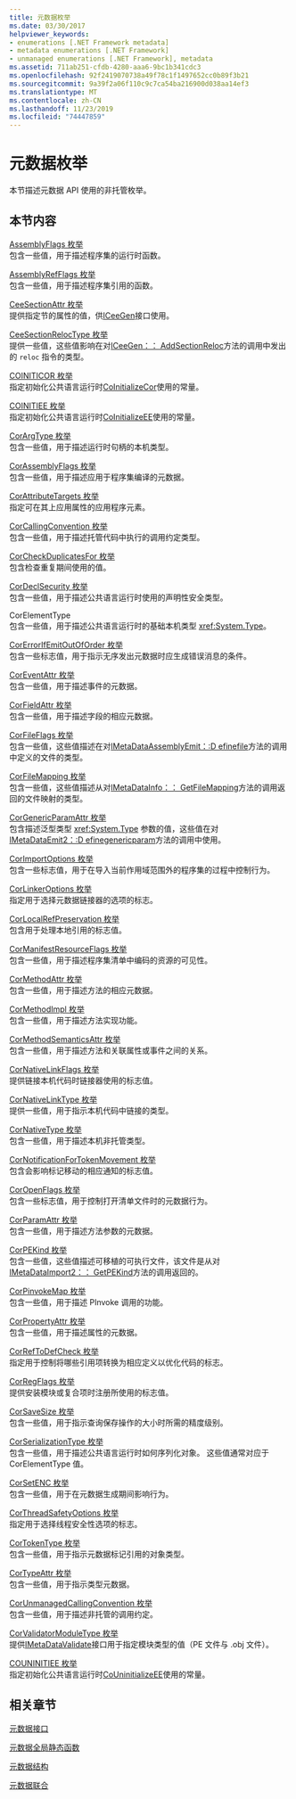 ```yaml
---
title: 元数据枚举
ms.date: 03/30/2017
helpviewer_keywords:
- enumerations [.NET Framework metadata]
- metadata enumerations [.NET Framework]
- unmanaged enumerations [.NET Framework], metadata
ms.assetid: 711ab251-cfdb-4280-aaa6-9bc1b341cdc3
ms.openlocfilehash: 92f2419070738a49f78c1f1497652cc0b89f3b21
ms.sourcegitcommit: 9a39f2a06f110c9c7ca54ba216900d038aa14ef3
ms.translationtype: MT
ms.contentlocale: zh-CN
ms.lasthandoff: 11/23/2019
ms.locfileid: "74447859"
---
```

# <a name="metadata-enumerations"></a>元数据枚举
本节描述元数据 API 使用的非托管枚举。  
  
## <a name="in-this-section"></a>本节内容  
 [AssemblyFlags 枚举](../../../../docs/framework/unmanaged-api/metadata/assemblyflags-enumeration.md)  
 包含一些值，用于描述程序集的运行时函数。  
  
 [AssemblyRefFlags 枚举](../../../../docs/framework/unmanaged-api/metadata/assemblyrefflags-enumeration.md)  
 包含一些值，用于描述程序集引用的函数。  
  
 [CeeSectionAttr 枚举](../../../../docs/framework/unmanaged-api/metadata/ceesectionattr-enumeration.md)  
 提供指定节的属性的值，供[ICeeGen](../../../../docs/framework/unmanaged-api/metadata/iceegen-interface.md)接口使用。  
  
 [CeeSectionRelocType 枚举](../../../../docs/framework/unmanaged-api/metadata/ceesectionreloctype-enumeration.md)  
 提供一些值，这些值影响在对[ICeeGen：： AddSectionReloc](../../../../docs/framework/unmanaged-api/metadata/iceegen-addsectionreloc-method.md)方法的调用中发出的 `reloc` 指令的类型。  
  
 [COINITICOR 枚举](../../../../docs/framework/unmanaged-api/metadata/coiniticor-enumeration.md)  
 指定初始化公共语言运行时[CoInitializeCor](../../../../docs/framework/unmanaged-api/hosting/coinitializecor-function.md)使用的常量。  
  
 [COINITIEE 枚举](../../../../docs/framework/unmanaged-api/metadata/coinitiee-enumeration.md)  
 指定初始化公共语言运行时[CoInitializeEE](../../../../docs/framework/unmanaged-api/hosting/coinitializeee-function.md)使用的常量。  
  
 [CorArgType 枚举](../../../../docs/framework/unmanaged-api/metadata/corargtype-enumeration.md)  
 包含一些值，用于描述运行时句柄的本机类型。  
  
 [CorAssemblyFlags 枚举](../../../../docs/framework/unmanaged-api/metadata/corassemblyflags-enumeration.md)  
 包含一些值，用于描述应用于程序集编译的元数据。  
  
 [CorAttributeTargets 枚举](../../../../docs/framework/unmanaged-api/metadata/corattributetargets-enumeration.md)  
 指定可在其上应用属性的应用程序元素。  
  
 [CorCallingConvention 枚举](../../../../docs/framework/unmanaged-api/metadata/corcallingconvention-enumeration.md)  
 包含一些值，用于描述托管代码中执行的调用约定类型。  
  
 [CorCheckDuplicatesFor 枚举](../../../../docs/framework/unmanaged-api/metadata/corcheckduplicatesfor-enumeration.md)  
 包含检查重复期间使用的值。  
  
 [CorDeclSecurity 枚举](../../../../docs/framework/unmanaged-api/metadata/cordeclsecurity-enumeration.md)  
 包含一些值，用于描述公共语言运行时使用的声明性安全类型。  
  
 CorElementType  
 包含一些值，用于描述公共语言运行时的基础本机类型 <xref:System.Type>。  
  
 [CorErrorIfEmitOutOfOrder 枚举](../../../../docs/framework/unmanaged-api/metadata/corerrorifemitoutoforder-enumeration.md)  
 包含一些标志值，用于指示无序发出元数据时应生成错误消息的条件。  
  
 [CorEventAttr 枚举](../../../../docs/framework/unmanaged-api/metadata/coreventattr-enumeration.md)  
 包含一些值，用于描述事件的元数据。  
  
 [CorFieldAttr 枚举](../../../../docs/framework/unmanaged-api/metadata/corfieldattr-enumeration.md)  
 包含一些值，用于描述字段的相应元数据。  
  
 [CorFileFlags 枚举](../../../../docs/framework/unmanaged-api/metadata/corfileflags-enumeration.md)  
 包含一些值，这些值描述在对[IMetaDataAssemblyEmit：:D efinefile](../../../../docs/framework/unmanaged-api/metadata/imetadataassemblyemit-definefile-method.md)方法的调用中定义的文件的类型。  
  
 [CorFileMapping 枚举](../../../../docs/framework/unmanaged-api/metadata/corfilemapping-enumeration.md)  
 包含一些值，这些值描述从对[IMetaDataInfo：： GetFileMapping](../../../../docs/framework/unmanaged-api/metadata/imetadatainfo-getfilemapping-method.md)方法的调用返回的文件映射的类型。  
  
 [CorGenericParamAttr 枚举](../../../../docs/framework/unmanaged-api/metadata/corgenericparamattr-enumeration.md)  
 包含描述泛型类型 <xref:System.Type> 参数的值，这些值在对[IMetaDataEmit2：:D efinegenericparam](../../../../docs/framework/unmanaged-api/metadata/imetadataemit2-definegenericparam-method.md)方法的调用中使用。  
  
 [CorImportOptions 枚举](../../../../docs/framework/unmanaged-api/metadata/corimportoptions-enumeration.md)  
 包含一些标志值，用于在导入当前作用域范围外的程序集的过程中控制行为。  
  
 [CorLinkerOptions 枚举](../../../../docs/framework/unmanaged-api/metadata/corlinkeroptions-enumeration.md)  
 指定用于选择元数据链接器的选项的标志。  
  
 [CorLocalRefPreservation 枚举](../../../../docs/framework/unmanaged-api/metadata/corlocalrefpreservation-enumeration.md)  
 包含用于处理本地引用的标志值。  
  
 [CorManifestResourceFlags 枚举](../../../../docs/framework/unmanaged-api/metadata/cormanifestresourceflags-enumeration.md)  
 包含一些值，用于描述程序集清单中编码的资源的可见性。  
  
 [CorMethodAttr 枚举](../../../../docs/framework/unmanaged-api/metadata/cormethodattr-enumeration.md)  
 包含一些值，用于描述方法的相应元数据。  
  
 [CorMethodImpl 枚举](../../../../docs/framework/unmanaged-api/metadata/cormethodimpl-enumeration.md)  
 包含一些值，用于描述方法实现功能。  
  
 [CorMethodSemanticsAttr 枚举](../../../../docs/framework/unmanaged-api/metadata/cormethodsemanticsattr-enumeration.md)  
 包含一些值，用于描述方法和关联属性或事件之间的关系。  
  
 [CorNativeLinkFlags 枚举](../../../../docs/framework/unmanaged-api/metadata/cornativelinkflags-enumeration.md)  
 提供链接本机代码时链接器使用的标志值。  
  
 [CorNativeLinkType 枚举](../../../../docs/framework/unmanaged-api/metadata/cornativelinktype-enumeration.md)  
 提供一些值，用于指示本机代码中链接的类型。  
  
 [CorNativeType 枚举](../../../../docs/framework/unmanaged-api/metadata/cornativetype-enumeration.md)  
 包含一些值，用于描述本机非托管类型。  
  
 [CorNotificationForTokenMovement 枚举](../../../../docs/framework/unmanaged-api/metadata/cornotificationfortokenmovement-enumeration.md)  
 包含会影响标记移动的相应通知的标志值。  
  
 [CorOpenFlags 枚举](../../../../docs/framework/unmanaged-api/metadata/coropenflags-enumeration.md)  
 包含一些标志值，用于控制打开清单文件时的元数据行为。  
  
 [CorParamAttr 枚举](../../../../docs/framework/unmanaged-api/metadata/corparamattr-enumeration.md)  
 包含一些值，用于描述方法参数的元数据。  
  
 [CorPEKind 枚举](../../../../docs/framework/unmanaged-api/metadata/corpekind-enumeration.md)  
 包含一些值，这些值描述可移植的可执行文件，该文件是从对[IMetaDataImport2：： GetPEKind](../../../../docs/framework/unmanaged-api/metadata/imetadataimport2-getpekind-method.md)方法的调用返回的。  
  
 [CorPinvokeMap 枚举](../../../../docs/framework/unmanaged-api/metadata/corpinvokemap-enumeration.md)  
 包含一些值，用于描述 PInvoke 调用的功能。  
  
 [CorPropertyAttr 枚举](../../../../docs/framework/unmanaged-api/metadata/corpropertyattr-enumeration.md)  
 包含一些值，用于描述属性的元数据。  
  
 [CorRefToDefCheck 枚举](../../../../docs/framework/unmanaged-api/metadata/correftodefcheck-enumeration.md)  
 指定用于控制将哪些引用项转换为相应定义以优化代码的标志。  
  
 [CorRegFlags 枚举](../../../../docs/framework/unmanaged-api/metadata/corregflags-enumeration.md)  
 提供安装模块或复合项时注册所使用的标志值。  
  
 [CorSaveSize 枚举](../../../../docs/framework/unmanaged-api/metadata/corsavesize-enumeration.md)  
 包含一些值，用于指示查询保存操作的大小时所需的精度级别。  
  
 [CorSerializationType 枚举](../../../../docs/framework/unmanaged-api/metadata/corserializationtype-enumeration.md)  
 包含一些值，用于描述公共语言运行时如何序列化对象。 这些值通常对应于 CorElementType 值。  
  
 [CorSetENC 枚举](../../../../docs/framework/unmanaged-api/metadata/corsetenc-enumeration.md)  
 包含一些值，用于在元数据生成期间影响行为。  
  
 [CorThreadSafetyOptions 枚举](../../../../docs/framework/unmanaged-api/metadata/corthreadsafetyoptions-enumeration.md)  
 指定用于选择线程安全性选项的标志。  
  
 [CorTokenType 枚举](../../../../docs/framework/unmanaged-api/metadata/cortokentype-enumeration.md)  
 包含一些值，用于指示元数据标记引用的对象类型。  
  
 [CorTypeAttr 枚举](../../../../docs/framework/unmanaged-api/metadata/cortypeattr-enumeration.md)  
 包含一些值，用于指示类型元数据。  
  
 [CorUnmanagedCallingConvention 枚举](../../../../docs/framework/unmanaged-api/metadata/corunmanagedcallingconvention-enumeration.md)  
 包含一些值，用于描述非托管的调用约定。  
  
 [CorValidatorModuleType 枚举](../../../../docs/framework/unmanaged-api/metadata/corvalidatormoduletype-enumeration.md)  
 提供[IMetaDataValidate](../../../../docs/framework/unmanaged-api/metadata/imetadatavalidate-interface.md)接口用于指定模块类型的值（PE 文件与 .obj 文件）。  
  
 [COUNINITIEE 枚举](../../../../docs/framework/unmanaged-api/metadata/couninitiee-enumeration.md)  
 指定初始化公共语言运行时[CoUninitializeEE](../../../../docs/framework/unmanaged-api/hosting/couninitializeee-function.md)使用的常量。  
  
## <a name="related-sections"></a>相关章节  
 [元数据接口](../../../../docs/framework/unmanaged-api/metadata/metadata-interfaces.md)  
  
 [元数据全局静态函数](../../../../docs/framework/unmanaged-api/metadata/metadata-global-static-functions.md)  
  
 [元数据结构](../../../../docs/framework/unmanaged-api/metadata/metadata-structures.md)  
  
 [元数据联合](../../../../docs/framework/unmanaged-api/metadata/metadata-unions.md)
